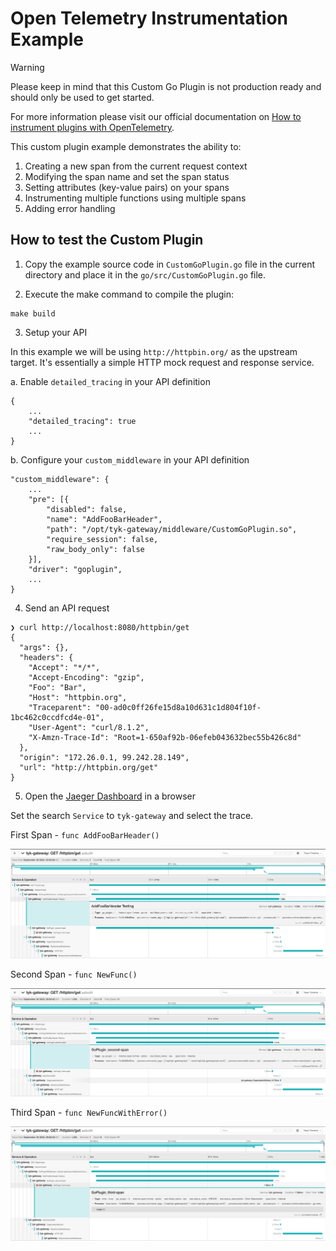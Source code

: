 # Open Telemetry Instrumentation Example

> [!WARNING]
> Please keep in mind that this Custom Go Plugin is not production ready and should only be used to get started.

For more information please visit our official documentation on [How to instrument plugins with OpenTelemetry](https://tyk.io/docs/product-stack/tyk-gateway/advanced-configurations/plugins/otel-plugins/).

This custom plugin example demonstrates the ability to:
1. Creating a new span from the current request context
2. Modifying the span name and set the span status
3. Setting attributes (key-value pairs) on your spans
4. Instrumenting multiple functions using multiple spans
5. Adding error handling

## How to test the Custom Plugin
1. Copy the example source code in `CustomGoPlugin.go` file in the current directory and place it in the `go/src/CustomGoPlugin.go` file.

2. Execute the make command to compile the plugin:
```
make build
```

3. Setup your API

In this example we will be using `http://httpbin.org/` as the upstream target. It's essentially a simple HTTP mock request and response service.

a. Enable `detailed_tracing` in your API definition
```
{
    ...
    "detailed_tracing": true
    ...
}
```

b. Configure your `custom_middleware` in your API definition
```
"custom_middleware": {
    ...
    "pre": [{
        "disabled": false,
        "name": "AddFooBarHeader",
        "path": "/opt/tyk-gateway/middleware/CustomGoPlugin.so",
        "require_session": false,
        "raw_body_only": false
    }],
    "driver": "goplugin",
    ...
}
```

4. Send an API request
```
❯ curl http://localhost:8080/httpbin/get
{
  "args": {},
  "headers": {
    "Accept": "*/*",
    "Accept-Encoding": "gzip",
    "Foo": "Bar",
    "Host": "httpbin.org",
    "Traceparent": "00-ad0c0ff26fe15d8a10d631c1d804f10f-1bc462c0ccdfcd4e-01",
    "User-Agent": "curl/8.1.2",
    "X-Amzn-Trace-Id": "Root=1-650af92b-06efeb043632bec55b426c8d"
  },
  "origin": "172.26.0.1, 99.242.28.149",
  "url": "http://httpbin.org/get"
}
```

5. Open the [Jaeger Dashboard](http://localhost:16686/) in a browser

Set the search `Service` to `tyk-gateway` and select the trace.

First Span - `func AddFooBarHeader()`

![First Span](imgs/first-span.png)

Second Span - `func NewFunc()`

![Second Span](imgs/second-span.png)

Third Span - `func NewFuncWithError()`

![Third Span](imgs/third-span.png)